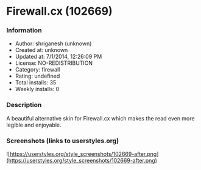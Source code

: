 # Firewall.cx (102669)

### Information
- Author: shriganesh (unknown)
- Created at: unknown
- Updated at: 7/1/2014, 12:26:09 PM
- License: NO-REDISTRIBUTION
- Category: firewall
- Rating: undefined
- Total installs: 35
- Weekly installs: 0


### Description
A beautiful alternative skin for Firewall.cx which makes the read even more legible and enjoyable.


### Screenshots (links to userstyles.org)
![https://userstyles.org/style_screenshots/102669-after.png](https://userstyles.org/style_screenshots/102669-after.png)



